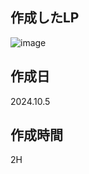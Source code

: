 ## 作成したLP 
![image](https://github.com/user-attachments/assets/1e99c953-1ddb-488e-9c03-e3f8721998ae)

## 作成日
2024.10.5

## 作成時間
2H
